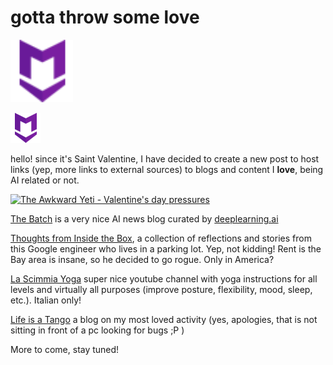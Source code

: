 # gotta throw some love

<a href="https://github.com/adam-p/markdown-here/raw/master/src/common/images/icon48.png">
 <img alt="The Awkward Yeti - Valentine's day pressures" src="https://github.com/adam-p/markdown-here/raw/master/src/common/images/icon48.png" height="100" ALIGN=”center”>
</a>

![alt text](https://github.com/adam-p/markdown-here/raw/master/src/common/images/icon48.png "Logo Title Text 1")


hello! since it's Saint Valentine, I have decided to create a new post to host links (yep, more links to external sources) to blogs and content I **love**, being AI related or not. 

<a href="http://theawkwardyeti.com/comic/valentines-day-pressures/">
 <img alt="The Awkward Yeti - Valentine's day pressures" src="http://theawkwardyeti.com/wp-content/uploads/2015/02/0213_Heartbodystandards.png" height="200" ALIGN=”center”>
</a>

[The Batch](https://www.deeplearning.ai/thebatch/?utm_source=social&utm_medium=twitter&utm_campaign=TheBatchAnnouncementAugust132019)
 is a very nice AI news blog curated by [deeplearning.ai](https://www.deeplearning.ai/)
 
[Thoughts from Inside the Box](https://frominsidethebox.com/), 
a collection of reflections and stories from this Google engineer who lives in a parking lot. Yep, not kidding! 
 Rent is the Bay area is insane, so he decided to go rogue. Only in America?
 
 [La Scimmia Yoga](https://www.youtube.com/user/LaScimmiaYoga) super nice youtube channel with yoga instructions for all levels and 
 virtually all purposes (improve posture, flexibility, mood, sleep, etc.). Italian only!
 
 [Life is a Tango](http://lifeisatango.blogspot.com/) a blog on my most loved activity 
 (yes, apologies, that is not sitting in front of a pc looking for bugs ;P )
 
 More to come, stay tuned!


